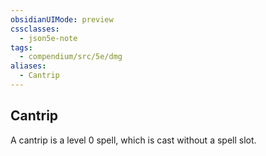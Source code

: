 ```yaml
---
obsidianUIMode: preview
cssclasses:
  - json5e-note
tags:
  - compendium/src/5e/dmg
aliases:
  - Cantrip
---
```

## Cantrip

A cantrip is a level 0 spell, which is cast without a spell slot.